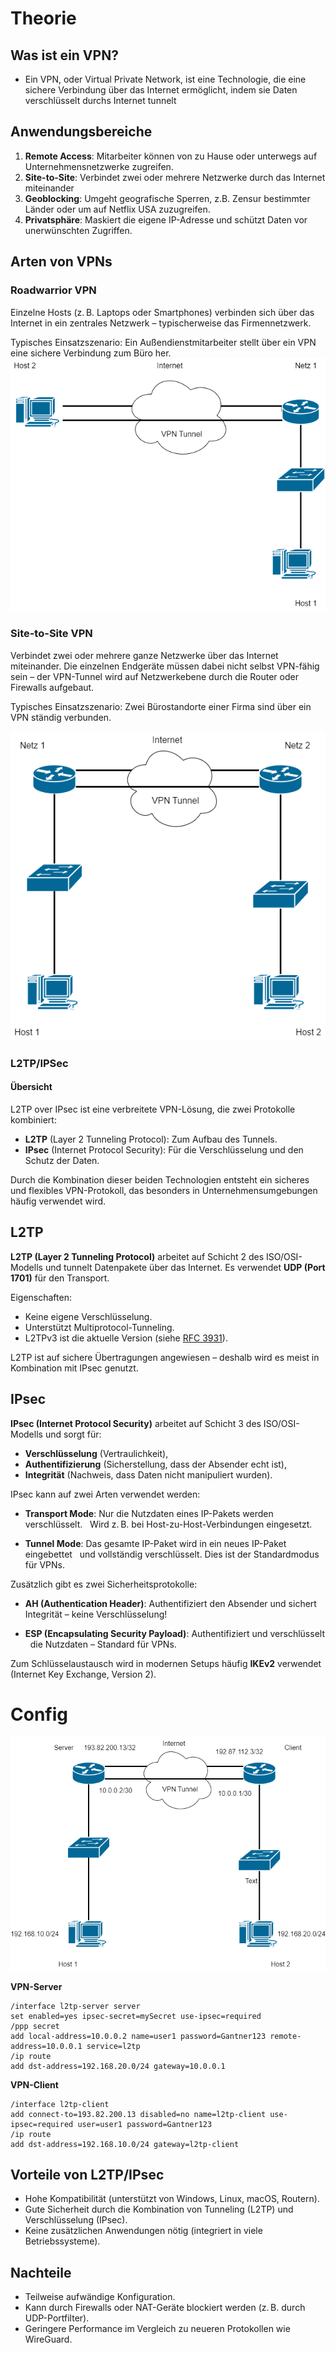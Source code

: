 # Theorie
## Was ist ein VPN?
- Ein VPN, oder Virtual Private Network, ist eine Technologie, die eine sichere Verbindung über das Internet ermöglicht, indem sie Daten verschlüsselt durchs Internet tunnelt
## Anwendungsbereiche
1. **Remote Access**: Mitarbeiter können von zu Hause oder unterwegs auf Unternehmensnetzwerke zugreifen.
2. **Site-to-Site**: Verbindet zwei oder mehrere Netzwerke durch das Internet miteinander
3. **Geoblocking**: Umgeht geografische Sperren, z.B. Zensur bestimmter Länder oder um auf Netflix USA zuzugreifen.
4. **Privatsphäre**: Maskiert die eigene IP-Adresse und schützt Daten vor unerwünschten Zugriffen.
## Arten von VPNs
### Roadwarrior VPN
Einzelne Hosts (z. B. Laptops oder Smartphones) verbinden sich über das Internet in ein zentrales Netzwerk – typischerweise das Firmennetzwerk. 

Typisches Einsatzszenario: Ein Außendienstmitarbeiter stellt über ein VPN eine sichere Verbindung zum Büro her.
![](../images/roadwarrior.drawio.png)
### Site-to-Site VPN
Verbindet zwei oder mehrere ganze Netzwerke über das Internet miteinander. Die einzelnen Endgeräte müssen dabei nicht selbst VPN-fähig sein – der VPN-Tunnel wird auf Netzwerkebene durch die Router oder Firewalls aufgebaut.

Typisches Einsatzszenario: Zwei Bürostandorte einer Firma sind über ein VPN ständig verbunden.

![](../images/site2site.drawio.png)
### L2TP/IPSec
#### Übersicht
L2TP over IPsec ist eine verbreitete VPN-Lösung, die zwei Protokolle kombiniert:
- **L2TP** (Layer 2 Tunneling Protocol): Zum Aufbau des Tunnels.
- **IPsec** (Internet Protocol Security): Für die Verschlüsselung und den Schutz der Daten.

Durch die Kombination dieser beiden Technologien entsteht ein sicheres und flexibles
VPN-Protokoll, das besonders in Unternehmensumgebungen häufig verwendet wird.
## L2TP

**L2TP (Layer 2 Tunneling Protocol)** arbeitet auf Schicht 2 des ISO/OSI-Modells und
tunnelt Datenpakete über das Internet. Es verwendet **UDP (Port 1701)** für den Transport.

Eigenschaften:
- Keine eigene Verschlüsselung.
- Unterstützt Multiprotocol-Tunneling.
- L2TPv3 ist die aktuelle Version (siehe [RFC 3931](https://datatracker.ietf.org/doc/html/rfc3931)).

L2TP ist auf sichere Übertragungen angewiesen – deshalb wird es meist in Kombination mit IPsec genutzt.
## IPsec

**IPsec (Internet Protocol Security)** arbeitet auf Schicht 3 des ISO/OSI-Modells und sorgt für:
- **Verschlüsselung** (Vertraulichkeit),
- **Authentifizierung** (Sicherstellung, dass der Absender echt ist),
- **Integrität** (Nachweis, dass Daten nicht manipuliert wurden).

IPsec kann auf zwei Arten verwendet werden:

- **Transport Mode**: Nur die Nutzdaten eines IP-Pakets werden verschlüsselt.
  Wird z. B. bei Host-zu-Host-Verbindungen eingesetzt.

- **Tunnel Mode**: Das gesamte IP-Paket wird in ein neues IP-Paket eingebettet
  und vollständig verschlüsselt. Dies ist der Standardmodus für VPNs.

Zusätzlich gibt es zwei Sicherheitsprotokolle:

- **AH (Authentication Header)**: Authentifiziert den Absender und sichert
  Integrität – keine Verschlüsselung!

- **ESP (Encapsulating Security Payload)**: Authentifiziert und verschlüsselt
  die Nutzdaten – Standard für VPNs.

Zum Schlüsselaustausch wird in modernen Setups häufig **IKEv2** verwendet (Internet Key Exchange, Version 2).

# Config
![](../images/site2siteExample.drawio.png)

**VPN-Server**
```
/interface l2tp-server server
set enabled=yes ipsec-secret=mySecret use-ipsec=required
/ppp secret
add local-address=10.0.0.2 name=user1 password=Gantner123 remote-address=10.0.0.1 service=l2tp
/ip route
add dst-address=192.168.20.0/24 gateway=10.0.0.1
```

**VPN-Client**
```
/interface l2tp-client
add connect-to=193.82.200.13 disabled=no name=l2tp-client use-ipsec=required user=user1 password=Gantner123
/ip route
add dst-address=192.168.10.0/24 gateway=l2tp-client
```

## Vorteile von L2TP/IPsec

- Hohe Kompatibilität (unterstützt von Windows, Linux, macOS, Routern).
- Gute Sicherheit durch die Kombination von Tunneling (L2TP) und Verschlüsselung (IPsec).
- Keine zusätzlichen Anwendungen nötig (integriert in viele Betriebssysteme).
## Nachteile

- Teilweise aufwändige Konfiguration.
- Kann durch Firewalls oder NAT-Geräte blockiert werden (z. B. durch UDP-Portfilter).
- Geringere Performance im Vergleich zu neueren Protokollen wie WireGuard.